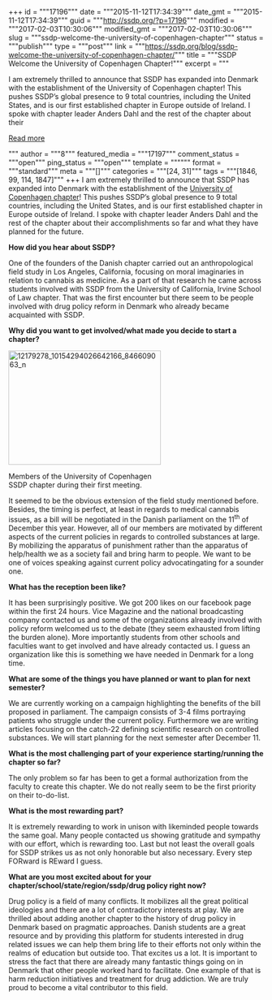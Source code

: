 +++
id = """17196"""
date = """2015-11-12T17:34:39"""
date_gmt = """2015-11-12T17:34:39"""
guid = """http://ssdp.org/?p=17196"""
modified = """2017-02-03T10:30:06"""
modified_gmt = """2017-02-03T10:30:06"""
slug = """ssdp-welcome-the-university-of-copenhagen-chapter"""
status = """publish"""
type = """post"""
link = """https://ssdp.org/blog/ssdp-welcome-the-university-of-copenhagen-chapter/"""
title = """SSDP Welcome the University of Copenhagen Chapter!"""
excerpt = """<p>I am extremely thrilled to announce that SSDP has expanded into Denmark with the establishment of the University of Copenhagen chapter! This pushes SSDP&#8217;s global presence to 9 total countries, including the United States, and is our first established chapter in Europe outside of Ireland. I spoke with chapter leader Anders Dahl and the rest of the chapter about their</p>
<div class="h10"></div>
<p><a class="more-link2 flat" href="https://ssdp.org/blog/ssdp-welcome-the-university-of-copenhagen-chapter/">Read more</a></p>
"""
author = """8"""
featured_media = """17197"""
comment_status = """open"""
ping_status = """open"""
template = """"""
format = """standard"""
meta = """[]"""
categories = """[24, 31]"""
tags = """[1846, 99, 114, 1847]"""
+++
I am extremely thrilled to announce that SSDP has expanded into Denmark with the establishment of the <a href="http://ssdp.org/chapters/international/denmark/university-of-copenhagen/" target="_blank">University of Copenhagen chapter</a>! This pushes SSDP&#8217;s global presence to 9 total countries, including the United States, and is our first established chapter in Europe outside of Ireland. I spoke with chapter leader Anders Dahl and the rest of the chapter about their accomplishments so far and what they have planned for the future.

<strong>How did you hear about SSDP?</strong>

One of the founders of the Danish chapter carried out an anthropological field study in Los Angeles, California, focusing on moral imaginaries in relation to cannabis as medicine. As a part of that research he came across students involved with SSDP from the University of California, Irvine School of Law chapter. That was the first encounter but there seem to be people involved with drug policy reform in Denmark who already became acquainted with SSDP.

<strong>Why did you want to get involved/what made you decide to start a chapter?</strong>

<div id="attachment_17197" style="width: 310px" class="wp-caption alignleft"><img class="wp-image-17197 size-medium" src="http://ssdp.org/assets/12179278_10154294026642166_846609063_n-300x225.jpg" alt="12179278_10154294026642166_846609063_n" width="300" height="225" /><p class="wp-caption-text">Members of the University of Copenhagen SSDP chapter during their first meeting.</p></div>

It seemed to be the obvious extension of the field study mentioned before. Besides, the timing is perfect, at least in regards to medical cannabis issues, as a bill will be negotiated in the Danish parliament on the 11<sup>th</sup> of December this year. However, all of our members are motivated by different aspects of the current policies in regards to controlled substances at large. By mobilizing the apparatus of punishment rather than the apparatus of help/health we as a society fail and bring harm to people. We want to be one of voices speaking against current policy advocatingating for a sounder one.

<strong>What has the reception been like?</strong>

It has been surprisingly positive. We got 200 likes on our facebook page within the first 24 hours. Vice Magazine and the national broadcasting company contacted us and some of the organizations already involved with policy reform welcomed us to the debate (they seem exhausted from lifting the burden alone). More importantly students from other schools and faculties want to get involved and have already contacted us. I guess an organization like this is something we have needed in Denmark for a long time.

<strong>What are some of the things you have planned or want to plan for next semester?</strong>

We are currently working on a campaign highlighting the benefits of the bill proposed in parliament. The campaign consists of 3-4 films portraying patients who struggle under the current policy. Furthermore we are writing articles focusing on the catch-22 defining scientific research on controlled substances. We will start planning for the next semester after December 11.

<strong>What is the most challenging part of your experience starting/running the chapter so far?</strong>

The only problem so far has been to get a formal authorization from the faculty to create this chapter. We do not really seem to be the first priority on their to-do-list.

<strong>What is the most rewarding part?</strong>

It is extremely rewarding to work in unison with likeminded people towards the same goal. Many people contacted us showing gratitude and sympathy with our effort, which is rewarding too. Last but not least the overall goals for SSDP strikes us as not only honorable but also necessary. Every step FORward is REward I guess.

<strong>What are you most excited about for your chapter/school/state/region/ssdp/drug policy right now?</strong>

Drug policy is a field of many conflicts. It mobilizes all the great political ideologies and there are a lot of contradictory interests at play. We are thrilled about adding another chapter to the history of drug policy in Denmark based on pragmatic approaches. Danish students are a great resource and by providing this platform for students interested in drug related issues we can help them bring life to their efforts not only within the realms of education but outside too. That excites us a lot. It is important to stress the fact that there are already many fantastic things going on in Denmark that other people worked hard to facilitate. One example of that is harm reduction initiatives and treatment for drug addiction. We are truly proud to become a vital contributor to this field.
